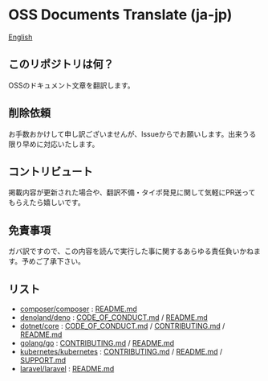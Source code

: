 # OSS Documents Translate (ja-jp)
[English](../README.md)

## このリポジトリは何？
OSSのドキュメント文章を翻訳します。

## 削除依頼
お手数おかけして申し訳ございませんが、Issueからでお願いします。出来うる限り早めに対応いたします。

## コントリビュート
掲載内容が更新された場合や、翻訳不備・タイポ発見に関して気軽にPR送ってもらえたら嬉しいです。

## 免責事項
ガバ訳ですので、この内容を読んで実行した事に関するあらゆる責任負いかねます。予めご了承下さい。

## リスト
- [composer/composer](https://github.com/composer/composer) : [README.md](../contents/composer/composer/README.md)
- [denoland/deno](https://github.com/denoland/deno) : [CODE_OF_CONDUCT.md](../contents/denoland/deno/CODE_OF_CONDUCT.md) / [README.md](../contents/denoland/deno/README.md)
- [dotnet/core](https://github.com/dotnet/core) : [CODE_OF_CONDUCT.md](../contents/dotnet/core/CODE_OF_CONDUCT.md) / [CONTRIBUTING.md](../contents/dotnet/core/CONTRIBUTING.md) / [README.md](../contents/dotnet/core/README.md)
- [golang/go](https://github.com/golang/go) : [CONTRIBUTING.md](../contents/golang/go/CONTRIBUTING.md) / [README.md](../contents/golang/go/README.md)
- [kubernetes/kubernetes](https://github.com/kubernetes/kubernetes) : [CONTRIBUTING.md](../contents/kubernetes/kubernetes/CONTRIBUTING.md) / [README.md](../contents/kubernetes/kubernetes/README.md) / [SUPPORT.md](../contents/kubernetes/kubernetes/SUPPORT.md)
- [laravel/laravel](https://github.com/laravel/laravel) : [README.md](../contents/laravel/laravel/README.md)
